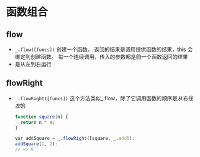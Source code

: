 # 函数组合

## flow

+ `_.flow([funcs])` 创建一个函数。 返回的结果是调用提供函数的结果，this 会绑定到创建函数。 每一个连续调用，传入的参数都是前一个函数返回的结果
+ 是从左到右运行


## flowRight

+ `_.flowRight([funcs])` 这个方法类似_.flow，除了它调用函数的顺序是*从右往左*的

  ```js
  function square(n) {
    return n * n;
  }

  var addSquare = _.flowRight([square, _.add]);
  addSquare(1, 2);
  // => 9
  ```
